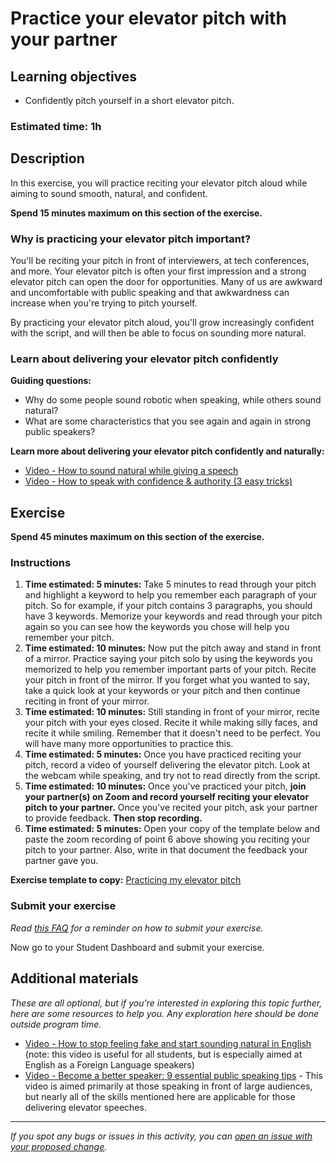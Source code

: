 # Practice your elevator pitch with your partner

## Learning objectives

- Confidently pitch yourself in a short elevator pitch.

### **Estimated time**: 1h

## Description

In this exercise, you will practice reciting your elevator pitch aloud while aiming to sound smooth, natural, and confident.

**Spend 15 minutes maximum on this section of the exercise.**

### Why is practicing your elevator pitch important?

You'll be reciting your pitch in front of interviewers, at tech conferences, and more. Your elevator pitch is often your first impression and a strong elevator pitch can open the door for opportunities. Many of us are awkward and uncomfortable with public speaking and that awkwardness can increase when you're trying to pitch yourself.

By practicing your elevator pitch aloud, you'll grow increasingly confident with the script, and will then be able to focus on sounding more natural. 

### Learn about delivering your elevator pitch confidently

**Guiding questions:**

- Why do some people sound robotic when speaking, while others sound natural?
- What are some characteristics that you see again and again in strong public speakers?

**Learn more about delivering your elevator pitch confidently and naturally:**

- [Video - How to sound natural while giving a speech](https://www.youtube.com/watch?v=QeDF7xV4pq0)
- [Video - How to speak with confidence & authority (3 easy tricks)](https://www.youtube.com/watch?v=vjdNewrG20E)

## Exercise

**Spend 45 minutes maximum on this section of the exercise.**

### Instructions

1. **Time estimated: 5 minutes:** Take 5 minutes to read through your pitch and highlight a keyword to help you remember each paragraph of your pitch. So for example, if your pitch contains 3 paragraphs, you should have 3 keywords. Memorize your keywords and read through your pitch again so you can see how the keywords you chose will help you remember your pitch.
2. **Time estimated: 10 minutes:** Now put the pitch away and stand in front of a mirror. Practice saying your pitch solo by using the keywords you memorized to help you remember important parts of your pitch. Recite your pitch in front of the mirror. If you forget what you wanted to say, take a quick look at your keywords or your pitch and then continue reciting in front of your mirror.
3. **Time estimated: 10 minutes:** Still standing in front of your mirror, recite your pitch with your eyes closed. Recite it while making silly faces, and recite it while smiling. Remember that it doesn't need to be perfect. You will have many more opportunities to practice this.
4. **Time estimated: 5 minutes:** Once you have practiced reciting your pitch, record a video of yourself delivering the elevator pitch. Look at the webcam while speaking, and try not to read directly from the script.
5. **Time estimated: 10 minutes:** Once you've practiced your pitch, **join your partner(s) on Zoom and record yourself reciting your elevator pitch to your partner.** Once you've recited your pitch, ask your partner to provide feedback. **Then stop recording.**
6. **Time estimated: 5 minutes:** Open your copy of the template below and paste the zoom recording of point 6 above showing you reciting your pitch to your partner. Also, write in that document the feedback your partner gave you.

**Exercise template to copy:** [Practicing my elevator pitch](https://docs.google.com/document/d/1joRmAB8nBKkYIUr3pECs8qAtyH8U25ESWLeAXQoyrKQ/edit#)

### Submit your exercise

*Read [this FAQ](https://microverse.zendesk.com/hc/en-us/articles/360061344234) for a reminder on how to submit your exercise.* 

Now go to your Student Dashboard and submit your exercise.

## Additional materials

*These are all optional, but if you're interested in exploring this topic further, here are some resources to help you. Any exploration here should be done outside program time.*

- [Video - How to stop feeling fake and start sounding natural in English](https://www.youtube.com/watch?v=LSx_gR_cj88) (note: this video is useful for all students, but is especially aimed at English as a Foreign Language speakers)
- [Video - Become a better speaker: 9 essential public speaking tips](https://www.youtube.com/watch?v=zZBJZ-dBVbE) - This video is aimed primarily at those speaking in front of large audiences, but nearly all of the skills mentioned here are applicable for those delivering elevator speeches.


------

_If you spot any bugs or issues in this activity, you can [open an issue with your proposed change](https://github.com/microverseinc/curriculum-transversal-skills/blob/main/git-github/articles/open_issue.md)._